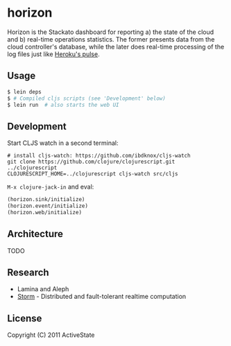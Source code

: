 # horizon

Horizon is the Stackato dashboard for reporting a) the state of the cloud and b) real-time operations statistics. The former presents data from the cloud controller's database, while the later does real-time processing of the log files just like [Heroku's pulse](http://lanyrd.com/2011/clojure-conj/shhfd/).

## Usage

```bash
$ lein deps
$ # Compiled cljs scripts (see 'Development' below)
$ lein run  # also starts the web UI
```
    
## Development

Start CLJS watch in a second terminal:

```
# install cljs-watch: https://github.com/ibdknox/cljs-watch
git clone https://github.com/clojure/clojurescript.git ../clojurescript
CLOJURESCRIPT_HOME=../clojurescript cljs-watch src/cljs
```
    
`M-x clojure-jack-in` and eval:

```clj
(horizon.sink/initialize)
(horizon.event/initialize)
(horizon.web/initialize)
```

## Architecture

TODO

## Research

* Lamina and Aleph
* [Storm](https://github.com/nathanmarz/storm) - Distributed and fault-tolerant realtime computation

## License

Copyright (C) 2011 ActiveState

